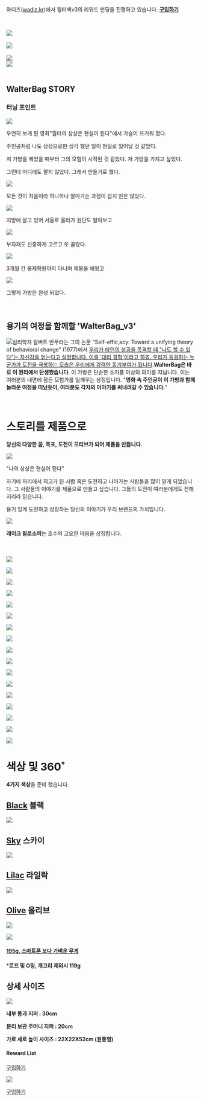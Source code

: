 와디즈([wadiz.kr](https://wadiz.onelink.me/gmeA/6nkc1bki))에서 월터백v3의 리워드 펀딩을 진행하고 있습니다.
**[구입하기](https://wadiz.onelink.me/gmeA/6nkc1bki)**

<br>

![](https://lakephilosophy.com/assets/downhill.png)
<br><br>
![](https://lakephilosophy.com/assets/bbag.jpg)
<br><br>
![](https://cdn3.wadiz.kr/studio/images/2024/06/23/be1ac8a0-c1f0-42ea-82a7-8373a750bcab.png)
<br>
![](https://cdn3.wadiz.kr/studio/images/2024/06/26/e7cdf273-4653-4cf4-a84b-a8855f13df87.jpeg)
<br><br>
## WalterBag STORY

### 터닝 포인트

![](https://cdn3.wadiz.kr/studio/images/2024/06/20/a116a078-e407-4418-976d-46017829088b.png)

우연히 보게 된 영화"월터의 상상은 현실이 된다"에서 가슴이 뜨거워 졌다.

주인공처럼 나도 상상으로만 생각 했던 일이 현실로 일어날 것 같았다. 

저 가방을 메었을 때부터 그의 모험이 시작된 것 같았다. 저 가방을 가지고 싶었다.

그런데 어디에도 팔지 않았다. 그래서 만들기로 했다.

![](https://cdn3.wadiz.kr/studio/images/2024/06/20/44f0b9ce-49bd-4109-b5be-2c2808bbadc4.png)

모든 것이 처음이라 하나하나 알아가는 과정이 쉽지 만은 않았다.

![](https://cdn3.wadiz.kr/studio/images/2024/06/20/fff40d5d-20a7-44bc-86fa-131e907ff3be.png)

지방에 살고 있어 서울로 올라가 원단도 알아보고

![](https://cdn3.wadiz.kr/studio/images/2024/06/20/c8a5510b-421a-4b9d-b6da-43ad502c136a.png)

부자재도 신중하게 고르고 또 골랐다.

![](https://cdn3.wadiz.kr/studio/images/2024/06/20/17789997-917d-488a-b180-0a51e7b36735.png)

3개월 간 봉제학원까지 다니며 제봉을 배웠고

![](https://cdn3.wadiz.kr/studio/images/2024/06/20/d616c045-b4e8-4c91-8f79-be5d4c89c108.png)

그렇게 가방은 완성 되었다.
<br><br><br>
## 용기의 여정을 함께할 'WalterBag_v3'

![](https://cdn3.wadiz.kr/studio/images/2024/06/17/421bbc3a-fdc1-4479-9a04-526a7a7f2f03.jpeg)심리학자 알버트 반두라는 그의 논문 "Self-effic,acy: Toward a unifying theory of behavioral change" (1977)에서 <u>우리가 타인의 성공을 목격할 때 "나도 할 수 있다"는 자신감을 얻는다고 설명합니다. 이를 '대리 경험'이라고 하죠. 우리가 동경하는 누군가가 도전을 극복하는 모습은 우리에게 강력한 동기부여가 됩니다</u>.**WalterBag은 바로 이 원리에서 탄생했습니다**. 이 가방은 단순한 소지품 이상의 의미를 지닙니다. 이는 여러분의 내면에 잠든 모험가를 일깨우는 상징입니다. "**영화 속 주인공이 이 가방과 함께 놀라운 여정을 떠났듯이, 여러분도 각자의 이야기를 써내려갈 수 있습니다.**"
<br><br><br>
# 스토리를 제품으로

**당신의 다양한 꿈, 목표, 도전이 모티브가 되어 제품을 만듭니다.**

![](https://cdn3.wadiz.kr/studio/images/2024/06/09/86581ac1-ad1a-4122-823a-9214817dccdc.gif)

"나의 상상은 현실이 된다" 

자기에 자리에서 최고가 된 사람 혹은 도전하고 나아가는 사람들을 많이 알게 되었습니다. 그 사람들의 이야기를 제품으로 만들고 싶습니다. 그들의 도전이 여러분에게도 전해 지리라 믿습니다.

용기 있게 도전하고 성장하는 당신의 이야기가 우리 브랜드의 가치입니다. 

![](https://cdn3.wadiz.kr/studio/images/2024/06/18/c44a181a-c3a8-4c38-b06f-3cec23542f76.png)

**레이크 필로소피**는 호수의 고요한 마음을 상징합니다. 
<br><br><br><br>
![](https://cdn3.wadiz.kr/studio/images/2024/06/23/42343fbe-8c31-4f62-bd99-181ea50cb3c7.jpeg)

![](https://cdn3.wadiz.kr/studio/images/2024/06/23/f0f95ce7-0cc2-413a-b588-e0dc80ddb3e6.jpeg)

![](https://cdn3.wadiz.kr/studio/images/2024/06/23/89b10a3b-f10e-4740-9129-7a95b43c70f8.jpeg)

![](https://cdn3.wadiz.kr/studio/images/2024/06/23/9fb52d77-643b-4bb4-8855-064e0b3f72d5.jpeg)

![](https://cdn3.wadiz.kr/studio/images/2024/06/23/ad40f10d-11c7-445c-b6c1-b9d56c912843.jpeg)

![](https://cdn3.wadiz.kr/studio/images/2024/06/23/0d401438-cc25-4c14-833d-f0f33a9d6313.jpeg)

![](https://cdn3.wadiz.kr/studio/images/2024/06/23/62a1205d-6d7f-4566-ac7e-d5d8594cb3c1.jpeg)

![](https://cdn3.wadiz.kr/studio/images/2024/06/23/57e2dcdd-2c28-46ea-afab-11b086f05d5d.jpeg)

![](https://cdn3.wadiz.kr/studio/images/2024/06/23/efd0fd13-e4d0-4a69-beac-b7e7dc2b64ab.png)

![](https://cdn3.wadiz.kr/studio/images/2024/06/23/422b82ab-f101-4780-9ba3-87472a93d6b1.png)

![](https://cdn3.wadiz.kr/studio/images/2024/06/23/70cf32f9-9c48-423d-b5d7-7a65e1a43d7f.png)

![](https://cdn3.wadiz.kr/studio/images/2024/06/23/f54b6a96-8751-470a-888a-462384b8cf12.jpeg)

![](https://cdn3.wadiz.kr/studio/images/2024/06/23/e90a4a8d-ba62-4de0-a9aa-63d4269bcf7c.png)

![](https://cdn3.wadiz.kr/studio/images/2024/06/23/3f52c6ec-f4cb-4560-9ccf-83992f9f1d39.png)

![](https://cdn3.wadiz.kr/studio/images/2024/06/23/c7c9022f-ce38-4435-9b79-d1aa99ab23b2.png)

![](https://cdn3.wadiz.kr/studio/images/2024/06/23/6b70727f-3bbe-4adc-8078-eb5d7efdcce9.png)

![](https://cdn3.wadiz.kr/studio/images/2024/06/23/3041dad7-5001-4514-a7b0-c11db787365a.png)

# 색상 및 360˚

**4가지 색상**을 준비 했습니다.

## <u>Black</u> 블랙

![](https://cdn3.wadiz.kr/studio/images/2024/06/19/514c58dd-d50f-4301-a0ca-abf544dddc3b.gif)

## <u>Sky</u> 스카이

![](https://cdn3.wadiz.kr/studio/images/2024/06/19/427a9af7-40fd-47e8-9c0f-94b506d5a067.gif)

## <u>Lilac</u> 라일락

![](https://cdn3.wadiz.kr/studio/images/2024/06/19/ccbfe868-887b-4a4c-b2a2-b35924a74970.gif)

## <u>Olive</u> 올리브

![](https://cdn3.wadiz.kr/studio/images/2024/06/19/a3a49c90-10be-4099-8e0e-65cea01184da.gif)



![](https://cdn3.wadiz.kr/studio/images/2024/06/23/63c83045-51bc-4f5f-b619-13841d7261fa.jpeg)

#### <u>195g, 스마트폰 보다 가벼운 무게</u>

***로프 및 O링, 개고리 제외시 119g**

## 상세 사이즈

![](https://cdn3.wadiz.kr/studio/images/2024/06/20/30313a1c-d7d7-472b-a95a-7a5e1c2bcb1e.png)

**내부 통과 지퍼 : 30cm**

**분리 보관 주머니 지퍼 : 20cm**

**가로 세로 높이 사이즈 :  22X22X52cm (원통형)**



#### Reward List

[구입하기](https://wadiz.onelink.me/gmeA/6nkc1bki)

![](https://cdn3.wadiz.kr/studio/images/2024/06/25/cf8cc088-4ec2-450a-a942-ea33dcb47d85.png)

[구입하기](https://wadiz.onelink.me/gmeA/6nkc1bki)

<br><br><br>
